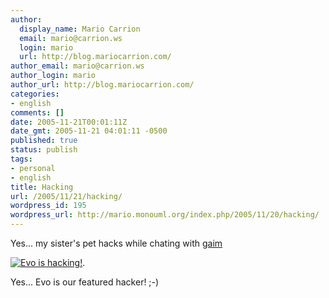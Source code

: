 ```yaml
---
author:
  display_name: Mario Carrion
  email: mario@carrion.ws
  login: mario
  url: http://blog.mariocarrion.com/
author_email: mario@carrion.ws
author_login: mario
author_url: http://blog.mariocarrion.com/
categories:
- english
comments: []
date: 2005-11-21T00:01:11Z
date_gmt: 2005-11-21 04:01:11 -0500
published: true
status: publish
tags:
- personal
- english
title: Hacking
url: /2005/11/21/hacking/
wordpress_id: 195
wordpress_url: http://mario.monouml.org/index.php/2005/11/20/hacking/
---
```


<p>Yes... my sister's pet hacks while chating with <a href="http://www.gaim.org">gaim</a></p>
<p><a href="http://static.flickr.com/31/65337495_f683f4e846_o.jpg"><img src="http://static.flickr.com/31/65337495_f683f4e846_m.jpg" alt="Evo is hacking!" /></a>.</p>
<p>Yes... Evo is our featured hacker! ;-)</p>
